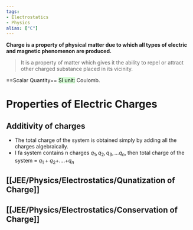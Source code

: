```yaml
---
tags:
- Electrostatics
- Physics 
alias: ["C"]
---
```

<b>Charge is a property of physical matter due to which all types of electric and magnetic phenomenon are produced.</b>
>It is a property of matter which gives it the ability to repel or attract other charged substance placed in its vicinity.

==Scalar Quantity==
<mark style="background: #BBFABBA6;">SI unit:</mark> Coulomb.

# Properties of Electric Charges
## Additivity of charges
- The total charge of the system is obtained simply by adding all the charges algebraically.
- I fa system contains n charges $q_{1},q_{2},q_{3},...q_n$, then total charge of the system = $q_1+q_2$+....+$q_n$
## [[JEE/Physics/Electrostatics/Qunatization of Charge]]
## [[JEE/Physics/Electrostatics/Conservation of Charge]]

